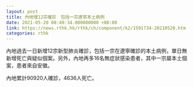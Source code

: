 ```yaml
---
layout: post
title: 內地增12宗確診　包括一宗遼寧本土病例
date: 2021-05-20 08:49:34.000000000 +08:00
link: https://news.rthk.hk/rthk/ch/component/k2/1591734-20210520.htm
categories: rthk
---
```


內地過去一日新增12宗新型肺炎確診，包括一宗在遼寧確診的本土病例，單日無新增死亡與疑似個案。另外，內地再多16名無症狀感染患者，其中一宗屬本土個案，患者來自安徽。

內地累計90920人確診，4636人死亡。
